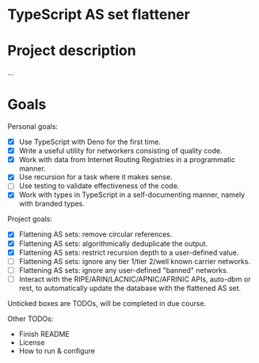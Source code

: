 # TypeScript AS set flattener

# Project description

...

# Goals

Personal goals:

- [x] Use TypeScript with Deno for the first time.
- [x] Write a useful utility for networkers consisting of quality code.
- [x] Work with data from Internet Routing Registries in a programmatic manner.
- [x] Use recursion for a task where it makes sense.
- [ ] Use testing to validate effectiveness of the code.
- [x] Work with types in TypeScript in a self-documenting manner, namely with branded types.

Project goals:

- [x] Flattening AS sets: remove circular references.
- [x] Flattening AS sets: algorithmically deduplicate the output.
- [x] Flattening AS sets: restrict recursion depth to a user-defined value.
- [ ] Flattening AS sets: ignore any tier 1/tier 2/well known carrier networks.
- [ ] Flattening AS sets: ignore any user-defined "banned" networks.
- [ ] Interact with the RIPE/ARIN/LACNIC/APNIC/AFRINIC APIs, auto-dbm or rest, to automatically update the database with the flattened AS set.

Unticked boxes are TODOs, will be completed in due course.

Other TODOs:
- Finish README
- License
- How to run & configure